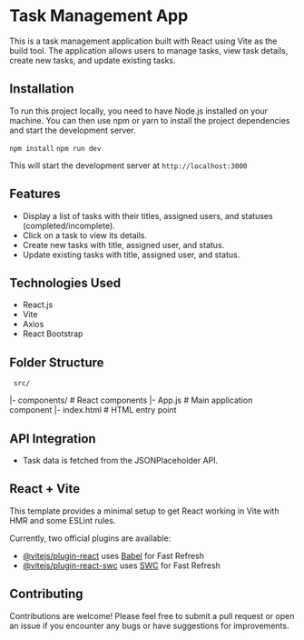 # Task Management App

This is a task management application built with React using Vite as the build tool. The application allows users to manage tasks, view task details, create new tasks, and update existing tasks.

  
## Installation

To run this project locally, you need to have Node.js installed on your machine. You can then use npm or yarn to install the project dependencies and start the development server.


`npm install`
`npm run dev`

This will start the development server at `http://localhost:3000`

## Features

* Display a list of tasks with their titles,   assigned users, and statuses (completed/incomplete).
* Click on a task to view its details.
* Create new tasks with title, assigned user, and status.
* Update existing tasks with title, assigned user, and status.

 ## Technologies Used
* React.js
* Vite
* Axios
* React Bootstrap
 
## Folder Structure

     src/
  |- components/       # React components
  |- App.js            # Main application component
  |- index.html        # HTML entry point

  ## API Integration
 * Task data is fetched from the JSONPlaceholder API.


## React + Vite

This template provides a minimal setup to get React working in Vite with HMR and some ESLint rules.

Currently, two official plugins are available:

- [@vitejs/plugin-react](https://github.com/vitejs/vite-plugin-react/blob/main/packages/plugin-react/README.md) uses [Babel](https://babeljs.io/) for Fast Refresh
- [@vitejs/plugin-react-swc](https://github.com/vitejs/vite-plugin-react-swc) uses [SWC](https://swc.rs/) for Fast Refresh

 ## Contributing

Contributions are welcome! Please feel free to submit a pull request or open an issue if you encounter any bugs or have suggestions for improvements.
